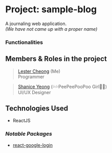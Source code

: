 # Project: sample-blog
A journaling web application. 
<br>*(We have not came up with a proper name)*

### Functionalities

## Members & Roles in the project
> [Lester Cheong](https://github.com/leicester70) (Me)
> <br>Programmer

>  [Shanice Yeong](https://github.com/hyosus) (💦💦PeePeePooPoo Girl💩💩)
>  <br>UI/UX Designer


## Technologies Used

 - ReactJS

### *Notable Packages*

 - [react-google-login](https://www.npmjs.com/package/react-google-login)
